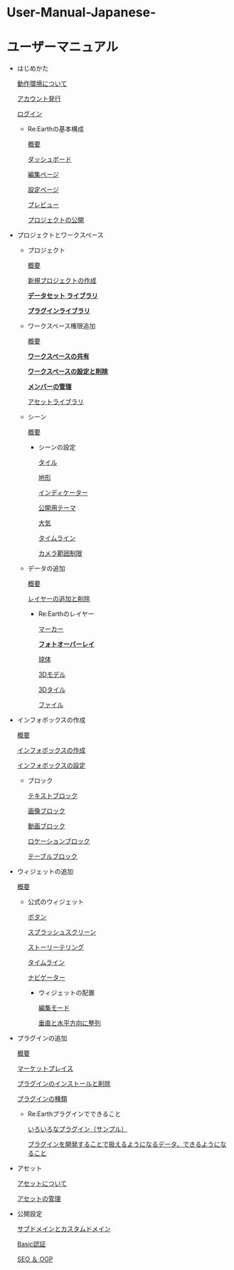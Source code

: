 # User-Manual-Japanese-
# ユーザーマニュアル

- はじめかた
    
    [動作環境について](https://github.com/CS-eukarya/User-Manual-Japanese-/blob/%E3%81%AF%E3%81%98%E3%82%81%E3%81%8B%E3%81%9F/%E5%8B%95%E4%BD%9C%E7%92%B0%E5%A2%83%E3%81%AB%E3%81%A4%E3%81%84%E3%81%A6.md)
    
    [アカウント発行](https://github.com/CS-eukarya/User-Manual-Japanese-/blob/%E3%81%AF%E3%81%98%E3%82%81%E3%81%8B%E3%81%9F/%E3%82%A2%E3%82%AB%E3%82%A6%E3%83%B3%E3%83%88%E7%99%BA%E8%A1%8C.md
)
    
    [ログイン](https://github.com/CS-eukarya/User-Manual-Japanese-/blob/%E3%81%AF%E3%81%98%E3%82%81%E3%81%8B%E3%81%9F/%E3%83%AD%E3%82%B0%E3%82%A4%E3%83%B3.md)
    
    - Re:Earthの基本構成
        
        [概要](https://github.com/CS-eukarya/User-Manual-Japanese-/blob/ReEarth%E3%81%AE%E5%9F%BA%E6%9C%AC%E6%A7%8B%E6%88%90/%E6%A6%82%E8%A6%81.md)
        
        [ダッシュボード](https://github.com/CS-eukarya/User-Manual-Japanese-/blob/ReEarth%E3%81%AE%E5%9F%BA%E6%9C%AC%E6%A7%8B%E6%88%90/%E3%83%80%E3%83%83%E3%82%B7%E3%83%A5%E3%83%9C%E3%83%BC%E3%83%89.md
)
        
        [編集ページ](https://github.com/CS-eukarya/User-Manual-Japanese-/blob/ReEarth%E3%81%AE%E5%9F%BA%E6%9C%AC%E6%A7%8B%E6%88%90/%E7%B7%A8%E9%9B%86%E3%83%9A%E3%83%BC%E3%82%B8.md)
        
        [設定ページ](https://github.com/CS-eukarya/User-Manual-Japanese-/blob/ReEarth%E3%81%AE%E5%9F%BA%E6%9C%AC%E6%A7%8B%E6%88%90/%E8%A8%AD%E5%AE%9A%E3%83%9A%E3%83%BC%E3%82%B8.md)
        
        [プレビュー](https://github.com/CS-eukarya/User-Manual-Japanese-/blob/ReEarth%E3%81%AE%E5%9F%BA%E6%9C%AC%E6%A7%8B%E6%88%90/%E3%83%97%E3%83%AC%E3%83%93%E3%83%A5%E3%83%BC.md)
        
        [プロジェクトの公開](https://github.com/CS-eukarya/User-Manual-Japanese-/blob/ReEarth%E3%81%AE%E5%9F%BA%E6%9C%AC%E6%A7%8B%E6%88%90/%E3%83%97%E3%83%AD%E3%82%B8%E3%82%A7%E3%82%AF%E3%83%88%E3%81%AE%E5%85%AC%E9%96%8B.md)
        
- プロジェクトとワークスペース
    - プロジェクト
        
        [概要](https://github.com/CS-eukarya/User-Manual-Japanese-/blob/%E3%83%97%E3%83%AD%E3%82%B8%E3%82%A7%E3%82%AF%E3%83%88/%E6%A6%82%E8%A6%81.md)
        
        [新規プロジェクトの作成](https://github.com/CS-eukarya/User-Manual-Japanese-/blob/%E3%83%97%E3%83%AD%E3%82%B8%E3%82%A7%E3%82%AF%E3%83%88/%E6%96%B0%E8%A6%8F%E3%83%97%E3%83%AD%E3%82%B8%E3%82%A7%E3%82%AF%E3%83%88%E3%81%AE%E4%BD%9C%E6%88%90.md)
        
        [**データセット ライブラリ**](https://github.com/CS-eukarya/User-Manual-Japanese-/blob/%E3%83%97%E3%83%AD%E3%82%B8%E3%82%A7%E3%82%AF%E3%83%88/%E3%83%87%E3%83%BC%E3%82%BF%E3%82%BB%E3%83%83%E3%83%88%E3%83%A9%E3%82%A4%E3%83%96%E3%83%A9%E3%83%AA.md)
        
        [**プラグインライブラリ**](https://github.com/CS-eukarya/User-Manual-Japanese-/blob/%E3%83%97%E3%83%AD%E3%82%B8%E3%82%A7%E3%82%AF%E3%83%88/%E3%83%97%E3%83%A9%E3%82%B0%E3%82%A4%E3%83%B3%E3%83%A9%E3%82%A4%E3%83%96%E3%83%A9%E3%83%AA.md)
        
    - ワークスペース権限追加
        
        [概要](https://github.com/CS-eukarya/User-Manual-Japanese-/blob/%E3%83%AF%E3%83%BC%E3%82%AF%E3%82%B9%E3%83%9A%E3%83%BC%E3%82%B9%E6%A8%A9%E9%99%90%E8%BF%BD%E5%8A%A0/%E6%A6%82%E8%A6%81.md)
        
        [**ワークスペースの共有**](https://github.com/CS-eukarya/User-Manual-Japanese-/blob/%E3%83%AF%E3%83%BC%E3%82%AF%E3%82%B9%E3%83%9A%E3%83%BC%E3%82%B9%E6%A8%A9%E9%99%90%E8%BF%BD%E5%8A%A0/%E3%83%AF%E3%83%BC%E3%82%AF%E3%82%B9%E3%83%9A%E3%83%BC%E3%82%B9%E3%81%AE%E5%85%B1%E6%9C%89.md)
        
        [**ワークスペースの設定と削除**](https://github.com/CS-eukarya/User-Manual-Japanese-/blob/%E3%83%AF%E3%83%BC%E3%82%AF%E3%82%B9%E3%83%9A%E3%83%BC%E3%82%B9%E6%A8%A9%E9%99%90%E8%BF%BD%E5%8A%A0/%E3%83%AF%E3%83%BC%E3%82%AF%E3%82%B9%E3%83%9A%E3%83%BC%E3%82%B9%E3%81%AE%E8%A8%AD%E5%AE%9A%E3%81%A8%E5%89%8A%E9%99%A4.md)
        
        [**メンバーの管理**](https://github.com/CS-eukarya/User-Manual-Japanese-/blob/%E3%83%AF%E3%83%BC%E3%82%AF%E3%82%B9%E3%83%9A%E3%83%BC%E3%82%B9%E6%A8%A9%E9%99%90%E8%BF%BD%E5%8A%A0/%E3%83%A1%E3%83%B3%E3%83%90%E3%83%BC%E3%81%AE%E7%AE%A1%E7%90%86.md)
        
        [アセットライブラリ](https://github.com/CS-eukarya/User-Manual-Japanese-/blob/%E3%83%AF%E3%83%BC%E3%82%AF%E3%82%B9%E3%83%9A%E3%83%BC%E3%82%B9%E6%A8%A9%E9%99%90%E8%BF%BD%E5%8A%A0/%E3%82%A2%E3%82%BB%E3%83%83%E3%83%88%E3%83%A9%E3%82%A4%E3%83%96%E3%83%A9%E3%83%AA.md)
        
    - シーン
        
        [概要](%E3%83%A6%E3%83%BC%E3%82%B5%E3%82%99%E3%83%BC%E3%83%9E%E3%83%8B%E3%83%A5%E3%82%A2%E3%83%AB%20b9afafc9ec9843fbb70d2ca71398272b/%E6%A6%82%E8%A6%81%20668c6109e8c14764807a3bc38d81f7cc.md)
        
        - シーンの設定
            
            [タイル](%E3%83%A6%E3%83%BC%E3%82%B5%E3%82%99%E3%83%BC%E3%83%9E%E3%83%8B%E3%83%A5%E3%82%A2%E3%83%AB%20b9afafc9ec9843fbb70d2ca71398272b/%E3%82%BF%E3%82%A4%E3%83%AB%20612c79ef66044f31880cf5dbaf5f4607.md)
            
            [地形](%E3%83%A6%E3%83%BC%E3%82%B5%E3%82%99%E3%83%BC%E3%83%9E%E3%83%8B%E3%83%A5%E3%82%A2%E3%83%AB%20b9afafc9ec9843fbb70d2ca71398272b/%E5%9C%B0%E5%BD%A2%2020a0e7de8812495fa7a7ec5070448d19.md)
            
            [インディケーター](%E3%83%A6%E3%83%BC%E3%82%B5%E3%82%99%E3%83%BC%E3%83%9E%E3%83%8B%E3%83%A5%E3%82%A2%E3%83%AB%20b9afafc9ec9843fbb70d2ca71398272b/%E3%82%A4%E3%83%B3%E3%83%86%E3%82%99%E3%82%A3%E3%82%B1%E3%83%BC%E3%82%BF%E3%83%BC%20238eb030d7b74039938a0ae7659b7da5.md)
            
            [公開用テーマ](%E3%83%A6%E3%83%BC%E3%82%B5%E3%82%99%E3%83%BC%E3%83%9E%E3%83%8B%E3%83%A5%E3%82%A2%E3%83%AB%20b9afafc9ec9843fbb70d2ca71398272b/%E5%85%AC%E9%96%8B%E7%94%A8%E3%83%86%E3%83%BC%E3%83%9E%20f6e3df74e8214956b6bdeb0f262cb552.md)
            
            [大気](%E3%83%A6%E3%83%BC%E3%82%B5%E3%82%99%E3%83%BC%E3%83%9E%E3%83%8B%E3%83%A5%E3%82%A2%E3%83%AB%20b9afafc9ec9843fbb70d2ca71398272b/%E5%A4%A7%E6%B0%97%2091fa44cfdc944efa87ff25618895842e.md)
            
            [タイムライン](%E3%83%A6%E3%83%BC%E3%82%B5%E3%82%99%E3%83%BC%E3%83%9E%E3%83%8B%E3%83%A5%E3%82%A2%E3%83%AB%20b9afafc9ec9843fbb70d2ca71398272b/%E3%82%BF%E3%82%A4%E3%83%A0%E3%83%A9%E3%82%A4%E3%83%B3%20a3da41c032f94bcdbe9a32fb38b7144b.md)
            
            [カメラ範囲制限](%E3%83%A6%E3%83%BC%E3%82%B5%E3%82%99%E3%83%BC%E3%83%9E%E3%83%8B%E3%83%A5%E3%82%A2%E3%83%AB%20b9afafc9ec9843fbb70d2ca71398272b/%E3%82%AB%E3%83%A1%E3%83%A9%E7%AF%84%E5%9B%B2%E5%88%B6%E9%99%90%2006b04c997f5041f39432d56bd93e6bca.md)
            
    - データの追加
        
        [概要](%E3%83%A6%E3%83%BC%E3%82%B5%E3%82%99%E3%83%BC%E3%83%9E%E3%83%8B%E3%83%A5%E3%82%A2%E3%83%AB%20b9afafc9ec9843fbb70d2ca71398272b/%E6%A6%82%E8%A6%81%2028f2435ca89b4b55a2018ecfbc0a3c4b.md)
        
        [レイヤーの追加と削除](%E3%83%A6%E3%83%BC%E3%82%B5%E3%82%99%E3%83%BC%E3%83%9E%E3%83%8B%E3%83%A5%E3%82%A2%E3%83%AB%20b9afafc9ec9843fbb70d2ca71398272b/%E3%83%AC%E3%82%A4%E3%83%A4%E3%83%BC%E3%81%AE%E8%BF%BD%E5%8A%A0%E3%81%A8%E5%89%8A%E9%99%A4%20af8dd367bcae4bccbf96f1e0c264ecf8.md)
        
        - Re:Earthのレイヤー
            
            [マーカー](%E3%83%A6%E3%83%BC%E3%82%B5%E3%82%99%E3%83%BC%E3%83%9E%E3%83%8B%E3%83%A5%E3%82%A2%E3%83%AB%20b9afafc9ec9843fbb70d2ca71398272b/%E3%83%9E%E3%83%BC%E3%82%AB%E3%83%BC%20c5fb75b768c942d8bce61ca463a96cef.md)
            
            [**フォトオーバーレイ**](%E3%83%A6%E3%83%BC%E3%82%B5%E3%82%99%E3%83%BC%E3%83%9E%E3%83%8B%E3%83%A5%E3%82%A2%E3%83%AB%20b9afafc9ec9843fbb70d2ca71398272b/%E3%83%95%E3%82%A9%E3%83%88%E3%82%AA%E3%83%BC%E3%83%8F%E3%82%99%E3%83%BC%E3%83%AC%E3%82%A4%2043e5ceaa30a94a4c80b8f8cb6a07b4fa.md)
            
            [球体](%E3%83%A6%E3%83%BC%E3%82%B5%E3%82%99%E3%83%BC%E3%83%9E%E3%83%8B%E3%83%A5%E3%82%A2%E3%83%AB%20b9afafc9ec9843fbb70d2ca71398272b/%E7%90%83%E4%BD%93%20d8db6164aebb40c29e667e5d0e955e39.md)
            
            [3Dモデル](%E3%83%A6%E3%83%BC%E3%82%B5%E3%82%99%E3%83%BC%E3%83%9E%E3%83%8B%E3%83%A5%E3%82%A2%E3%83%AB%20b9afafc9ec9843fbb70d2ca71398272b/3D%E3%83%A2%E3%83%86%E3%82%99%E3%83%AB%20f1546a3c4a5a49d8a7168a27b5e41b38.md)
            
            [3Dタイル](%E3%83%A6%E3%83%BC%E3%82%B5%E3%82%99%E3%83%BC%E3%83%9E%E3%83%8B%E3%83%A5%E3%82%A2%E3%83%AB%20b9afafc9ec9843fbb70d2ca71398272b/3D%E3%82%BF%E3%82%A4%E3%83%AB%2028ea6889fdf243f5913eb5fdec335500.md)
            
            [ファイル](%E3%83%A6%E3%83%BC%E3%82%B5%E3%82%99%E3%83%BC%E3%83%9E%E3%83%8B%E3%83%A5%E3%82%A2%E3%83%AB%20b9afafc9ec9843fbb70d2ca71398272b/%E3%83%95%E3%82%A1%E3%82%A4%E3%83%AB%202e9fa9010fa5491eb437c97f3b271934.md)
            
- インフォボックスの作成
    
    [概要](%E3%83%A6%E3%83%BC%E3%82%B5%E3%82%99%E3%83%BC%E3%83%9E%E3%83%8B%E3%83%A5%E3%82%A2%E3%83%AB%20b9afafc9ec9843fbb70d2ca71398272b/%E6%A6%82%E8%A6%81%2096f59c693ff440d28073e2bc17a904f4.md)
    
    [インフォボックスの作成](%E3%83%A6%E3%83%BC%E3%82%B5%E3%82%99%E3%83%BC%E3%83%9E%E3%83%8B%E3%83%A5%E3%82%A2%E3%83%AB%20b9afafc9ec9843fbb70d2ca71398272b/%E3%82%A4%E3%83%B3%E3%83%95%E3%82%A9%E3%83%9B%E3%82%99%E3%83%83%E3%82%AF%E3%82%B9%E3%81%AE%E4%BD%9C%E6%88%90%205a5f3498b7314639b0e70b8d2e4fb97a.md)
    
    [インフォボックスの設定](%E3%83%A6%E3%83%BC%E3%82%B5%E3%82%99%E3%83%BC%E3%83%9E%E3%83%8B%E3%83%A5%E3%82%A2%E3%83%AB%20b9afafc9ec9843fbb70d2ca71398272b/%E3%82%A4%E3%83%B3%E3%83%95%E3%82%A9%E3%83%9B%E3%82%99%E3%83%83%E3%82%AF%E3%82%B9%E3%81%AE%E8%A8%AD%E5%AE%9A%20eb04ddcdf0b044fd94fb2714b8bff92e.md)
    
    - ブロック
        
        [テキストブロック](%E3%83%A6%E3%83%BC%E3%82%B5%E3%82%99%E3%83%BC%E3%83%9E%E3%83%8B%E3%83%A5%E3%82%A2%E3%83%AB%20b9afafc9ec9843fbb70d2ca71398272b/%E3%83%86%E3%82%AD%E3%82%B9%E3%83%88%E3%83%95%E3%82%99%E3%83%AD%E3%83%83%E3%82%AF%20e3bff77364b74f229f73558bc08a6cb4.md)
        
        [画像ブロック](%E3%83%A6%E3%83%BC%E3%82%B5%E3%82%99%E3%83%BC%E3%83%9E%E3%83%8B%E3%83%A5%E3%82%A2%E3%83%AB%20b9afafc9ec9843fbb70d2ca71398272b/%E7%94%BB%E5%83%8F%E3%83%95%E3%82%99%E3%83%AD%E3%83%83%E3%82%AF%204eb2950a6e504e53a5ac929eb9b760b9.md)
        
        [動画ブロック](%E3%83%A6%E3%83%BC%E3%82%B5%E3%82%99%E3%83%BC%E3%83%9E%E3%83%8B%E3%83%A5%E3%82%A2%E3%83%AB%20b9afafc9ec9843fbb70d2ca71398272b/%E5%8B%95%E7%94%BB%E3%83%95%E3%82%99%E3%83%AD%E3%83%83%E3%82%AF%201092e9aee2664a48a8672d07dfc3774c.md)
        
        [ロケーションブロック](%E3%83%A6%E3%83%BC%E3%82%B5%E3%82%99%E3%83%BC%E3%83%9E%E3%83%8B%E3%83%A5%E3%82%A2%E3%83%AB%20b9afafc9ec9843fbb70d2ca71398272b/%E3%83%AD%E3%82%B1%E3%83%BC%E3%82%B7%E3%83%A7%E3%83%B3%E3%83%95%E3%82%99%E3%83%AD%E3%83%83%E3%82%AF%20ab7c56d202424416b8abe81ce0b5090d.md)
        
        [テーブルブロック](%E3%83%A6%E3%83%BC%E3%82%B5%E3%82%99%E3%83%BC%E3%83%9E%E3%83%8B%E3%83%A5%E3%82%A2%E3%83%AB%20b9afafc9ec9843fbb70d2ca71398272b/%E3%83%86%E3%83%BC%E3%83%95%E3%82%99%E3%83%AB%E3%83%95%E3%82%99%E3%83%AD%E3%83%83%E3%82%AF%2004f2bf99c37f432bb7601a224d2d9ac7.md)
        
- ウィジェットの追加
    
    [概要](%E3%83%A6%E3%83%BC%E3%82%B5%E3%82%99%E3%83%BC%E3%83%9E%E3%83%8B%E3%83%A5%E3%82%A2%E3%83%AB%20b9afafc9ec9843fbb70d2ca71398272b/%E6%A6%82%E8%A6%81%20d62f538d01f144e7877048635f29ad19.md)
    
    - 公式のウィジェット
        
        [ボタン](%E3%83%A6%E3%83%BC%E3%82%B5%E3%82%99%E3%83%BC%E3%83%9E%E3%83%8B%E3%83%A5%E3%82%A2%E3%83%AB%20b9afafc9ec9843fbb70d2ca71398272b/%E3%83%9B%E3%82%99%E3%82%BF%E3%83%B3%207b3122e7242443eda4d002aa18868abd.md)
        
        [スプラッシュスクリーン](%E3%83%A6%E3%83%BC%E3%82%B5%E3%82%99%E3%83%BC%E3%83%9E%E3%83%8B%E3%83%A5%E3%82%A2%E3%83%AB%20b9afafc9ec9843fbb70d2ca71398272b/%E3%82%B9%E3%83%95%E3%82%9A%E3%83%A9%E3%83%83%E3%82%B7%E3%83%A5%E3%82%B9%E3%82%AF%E3%83%AA%E3%83%BC%E3%83%B3%20e2629552c2a24eceb7bc894cb9b68dea.md)
        
        [ストーリーテリング](%E3%83%A6%E3%83%BC%E3%82%B5%E3%82%99%E3%83%BC%E3%83%9E%E3%83%8B%E3%83%A5%E3%82%A2%E3%83%AB%20b9afafc9ec9843fbb70d2ca71398272b/%E3%82%B9%E3%83%88%E3%83%BC%E3%83%AA%E3%83%BC%E3%83%86%E3%83%AA%E3%83%B3%E3%82%AF%E3%82%99%20640fc3b2cfb44d31a105d241a0cf62b8.md)
        
        [タイムライン](%E3%83%A6%E3%83%BC%E3%82%B5%E3%82%99%E3%83%BC%E3%83%9E%E3%83%8B%E3%83%A5%E3%82%A2%E3%83%AB%20b9afafc9ec9843fbb70d2ca71398272b/%E3%82%BF%E3%82%A4%E3%83%A0%E3%83%A9%E3%82%A4%E3%83%B3%20b2253df1a57647e88ee812f54ad66b7b.md)
        
        [ナビゲーター](%E3%83%A6%E3%83%BC%E3%82%B5%E3%82%99%E3%83%BC%E3%83%9E%E3%83%8B%E3%83%A5%E3%82%A2%E3%83%AB%20b9afafc9ec9843fbb70d2ca71398272b/%E3%83%8A%E3%83%92%E3%82%99%E3%82%B1%E3%82%99%E3%83%BC%E3%82%BF%E3%83%BC%204d59d7fab15a40f6afd7f0031a32e81a.md)
        
        - ウィジェットの配置
            
            [編集モード](%E3%83%A6%E3%83%BC%E3%82%B5%E3%82%99%E3%83%BC%E3%83%9E%E3%83%8B%E3%83%A5%E3%82%A2%E3%83%AB%20b9afafc9ec9843fbb70d2ca71398272b/%E7%B7%A8%E9%9B%86%E3%83%A2%E3%83%BC%E3%83%88%E3%82%99%209c31537d7c084aaf83d3ae88b0fc27a6.md)
            
            [垂直と水平方向に整列](%E3%83%A6%E3%83%BC%E3%82%B5%E3%82%99%E3%83%BC%E3%83%9E%E3%83%8B%E3%83%A5%E3%82%A2%E3%83%AB%20b9afafc9ec9843fbb70d2ca71398272b/%E5%9E%82%E7%9B%B4%E3%81%A8%E6%B0%B4%E5%B9%B3%E6%96%B9%E5%90%91%E3%81%AB%E6%95%B4%E5%88%97%20d89b23a3fb0b4e2689127ffed4df7698.md)
            
- プラグインの追加
    
    [概要](%E3%83%A6%E3%83%BC%E3%82%B5%E3%82%99%E3%83%BC%E3%83%9E%E3%83%8B%E3%83%A5%E3%82%A2%E3%83%AB%20b9afafc9ec9843fbb70d2ca71398272b/%E6%A6%82%E8%A6%81%20d2c33b7f13ce4d1ea963a310b39b4b92.md)
    
    [マーケットプレイス](%E3%83%A6%E3%83%BC%E3%82%B5%E3%82%99%E3%83%BC%E3%83%9E%E3%83%8B%E3%83%A5%E3%82%A2%E3%83%AB%20b9afafc9ec9843fbb70d2ca71398272b/%E3%83%9E%E3%83%BC%E3%82%B1%E3%83%83%E3%83%88%E3%83%95%E3%82%9A%E3%83%AC%E3%82%A4%E3%82%B9%2050eaa5fcda884c24ad87199adb34334a.md)
    
    [プラグインのインストールと削除](%E3%83%A6%E3%83%BC%E3%82%B5%E3%82%99%E3%83%BC%E3%83%9E%E3%83%8B%E3%83%A5%E3%82%A2%E3%83%AB%20b9afafc9ec9843fbb70d2ca71398272b/%E3%83%95%E3%82%9A%E3%83%A9%E3%82%AF%E3%82%99%E3%82%A4%E3%83%B3%E3%81%AE%E3%82%A4%E3%83%B3%E3%82%B9%E3%83%88%E3%83%BC%E3%83%AB%E3%81%A8%E5%89%8A%E9%99%A4%20137dd3fcf542414b8edd03f85178b60f.md)
    
    [プラグインの種類](%E3%83%A6%E3%83%BC%E3%82%B5%E3%82%99%E3%83%BC%E3%83%9E%E3%83%8B%E3%83%A5%E3%82%A2%E3%83%AB%20b9afafc9ec9843fbb70d2ca71398272b/%E3%83%95%E3%82%9A%E3%83%A9%E3%82%AF%E3%82%99%E3%82%A4%E3%83%B3%E3%81%AE%E7%A8%AE%E9%A1%9E%2013a6651dc0184f5bb9170f824eef135d.md)
    
    - Re:Earthプラグインでできること
        
        [いろいろなプラグイン（サンプル）](%E3%83%A6%E3%83%BC%E3%82%B5%E3%82%99%E3%83%BC%E3%83%9E%E3%83%8B%E3%83%A5%E3%82%A2%E3%83%AB%20b9afafc9ec9843fbb70d2ca71398272b/%E3%81%84%E3%82%8D%E3%81%84%E3%82%8D%E3%81%AA%E3%83%95%E3%82%9A%E3%83%A9%E3%82%AF%E3%82%99%E3%82%A4%E3%83%B3%EF%BC%88%E3%82%B5%E3%83%B3%E3%83%95%E3%82%9A%E3%83%AB%EF%BC%89%20af29b10d517a4a02998aec809e673206.md)
        
        [プラグインを開発することで扱えるようになるデータ、できるようになること](%E3%83%A6%E3%83%BC%E3%82%B5%E3%82%99%E3%83%BC%E3%83%9E%E3%83%8B%E3%83%A5%E3%82%A2%E3%83%AB%20b9afafc9ec9843fbb70d2ca71398272b/%E3%83%95%E3%82%9A%E3%83%A9%E3%82%AF%E3%82%99%E3%82%A4%E3%83%B3%E3%82%92%E9%96%8B%E7%99%BA%E3%81%99%E3%82%8B%E3%81%93%E3%81%A8%E3%81%A6%E3%82%99%E6%89%B1%E3%81%88%E3%82%8B%E3%82%88%E3%81%86%E3%81%AB%E3%81%AA%E3%82%8B%E3%83%86%E3%82%99%E3%83%BC%E3%82%BF%E3%80%81%E3%81%A6%E3%82%99%E3%81%8D%E3%82%8B%E3%82%88%E3%81%86%E3%81%AB%E3%81%AA%E3%82%8B%E3%81%93%E3%81%A8%20918a1f2045d1442e9b2ffda6c8eb6b70.md)
        
- アセット
    
    [アセットについて](%E3%83%A6%E3%83%BC%E3%82%B5%E3%82%99%E3%83%BC%E3%83%9E%E3%83%8B%E3%83%A5%E3%82%A2%E3%83%AB%20b9afafc9ec9843fbb70d2ca71398272b/%E3%82%A2%E3%82%BB%E3%83%83%E3%83%88%E3%81%AB%E3%81%A4%E3%81%84%E3%81%A6%203a739be11b984d5ebbfc958229ed075c.md)
    
    [アセットの管理](%E3%83%A6%E3%83%BC%E3%82%B5%E3%82%99%E3%83%BC%E3%83%9E%E3%83%8B%E3%83%A5%E3%82%A2%E3%83%AB%20b9afafc9ec9843fbb70d2ca71398272b/%E3%82%A2%E3%82%BB%E3%83%83%E3%83%88%E3%81%AE%E7%AE%A1%E7%90%86%2039b745d5c61647dda0893cc576004a13.md)
    
- 公開設定
    
    [サブドメインとカスタムドメイン](%E3%83%A6%E3%83%BC%E3%82%B5%E3%82%99%E3%83%BC%E3%83%9E%E3%83%8B%E3%83%A5%E3%82%A2%E3%83%AB%20b9afafc9ec9843fbb70d2ca71398272b/%E3%82%B5%E3%83%95%E3%82%99%E3%83%88%E3%82%99%E3%83%A1%E3%82%A4%E3%83%B3%E3%81%A8%E3%82%AB%E3%82%B9%E3%82%BF%E3%83%A0%E3%83%88%E3%82%99%E3%83%A1%E3%82%A4%E3%83%B3%206f2e46db751441c3bfe797afabab789f.md)
    
    [Basic認証](%E3%83%A6%E3%83%BC%E3%82%B5%E3%82%99%E3%83%BC%E3%83%9E%E3%83%8B%E3%83%A5%E3%82%A2%E3%83%AB%20b9afafc9ec9843fbb70d2ca71398272b/Basic%E8%AA%8D%E8%A8%BC%203778698a42a34f72b0df572e450f0747.md)
    
    [SEO ＆ OGP](%E3%83%A6%E3%83%BC%E3%82%B5%E3%82%99%E3%83%BC%E3%83%9E%E3%83%8B%E3%83%A5%E3%82%A2%E3%83%AB%20b9afafc9ec9843fbb70d2ca71398272b/SEO%20%EF%BC%86%20OGP%20766f982f43f24897b2a32d60b69b9e22.md)
